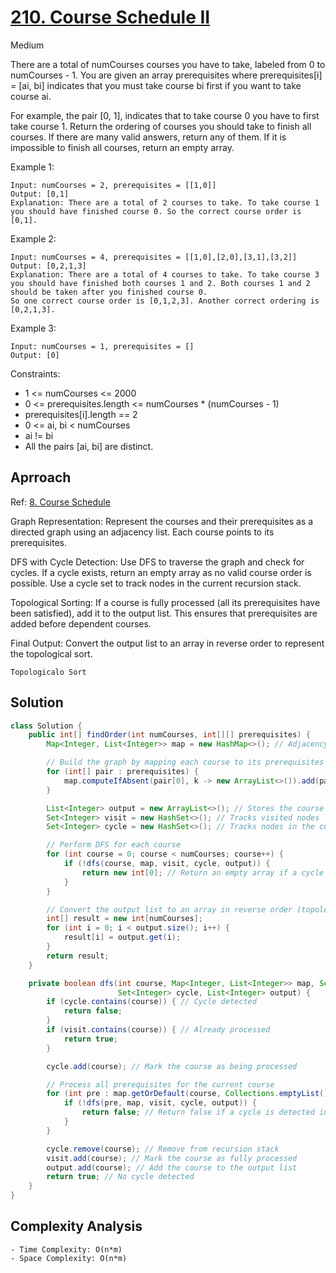 # [210. Course Schedule II](https://leetcode.com/problems/course-schedule-ii/)
Medium


There are a total of numCourses courses you have to take, labeled from 0 to numCourses - 1. You are given an array prerequisites where prerequisites[i] = [ai, bi] indicates that you must take course bi first if you want to take course ai.

For example, the pair [0, 1], indicates that to take course 0 you have to first take course 1.
Return the ordering of courses you should take to finish all courses. If there are many valid answers, return any of them. If it is impossible to finish all courses, return an empty array.

 

Example 1:
```
Input: numCourses = 2, prerequisites = [[1,0]]
Output: [0,1]
Explanation: There are a total of 2 courses to take. To take course 1 you should have finished course 0. So the correct course order is [0,1].
```
Example 2:
```
Input: numCourses = 4, prerequisites = [[1,0],[2,0],[3,1],[3,2]]
Output: [0,2,1,3]
Explanation: There are a total of 4 courses to take. To take course 3 you should have finished both courses 1 and 2. Both courses 1 and 2 should be taken after you finished course 0.
So one correct course order is [0,1,2,3]. Another correct ordering is [0,2,1,3].
```
Example 3:
```
Input: numCourses = 1, prerequisites = []
Output: [0]
 ```

Constraints:

- 1 <= numCourses <= 2000
- 0 <= prerequisites.length <= numCourses * (numCourses - 1)
- prerequisites[i].length == 2
- 0 <= ai, bi < numCourses
- ai != bi
- All the pairs [ai, bi] are distinct.

## Aprroach
Ref: [8. Course Schedule](https://github.com/dipjul/NeetCode-150/blob/1db1597fe0d82d4741ecd5ee3600aea518824bb1/11.%20Graphs/8.CourseSchedule.md)

Graph Representation:
 Represent the courses and their prerequisites as a directed graph using an adjacency list. Each course points to its prerequisites.
 
DFS with Cycle Detection:
 Use DFS to traverse the graph and check for cycles. If a cycle exists, return an empty array as no valid course order is possible.
 Use a cycle set to track nodes in the current recursion stack.

Topological Sorting:
 If a course is fully processed (all its prerequisites have been satisfied), add it to the output list.
 This ensures that prerequisites are added before dependent courses.

Final Output:
 Convert the output list to an array in reverse order to represent the topological sort.
```
Topologicalo Sort
```

## Solution
```java
class Solution {
    public int[] findOrder(int numCourses, int[][] prerequisites) {
        Map<Integer, List<Integer>> map = new HashMap<>(); // Adjacency list to represent the graph

        // Build the graph by mapping each course to its prerequisites
        for (int[] pair : prerequisites) {
            map.computeIfAbsent(pair[0], k -> new ArrayList<>()).add(pair[1]);
        }

        List<Integer> output = new ArrayList<>(); // Stores the course order
        Set<Integer> visit = new HashSet<>(); // Tracks visited nodes
        Set<Integer> cycle = new HashSet<>(); // Tracks nodes in the current recursion stack to detect cycles

        // Perform DFS for each course
        for (int course = 0; course < numCourses; course++) {
            if (!dfs(course, map, visit, cycle, output)) {
                return new int[0]; // Return an empty array if a cycle is detected
            }
        }

        // Convert the output list to an array in reverse order (topological order)
        int[] result = new int[numCourses];
        for (int i = 0; i < output.size(); i++) {
            result[i] = output.get(i);
        }
        return result;
    }

    private boolean dfs(int course, Map<Integer, List<Integer>> map, Set<Integer> visit,
                        Set<Integer> cycle, List<Integer> output) {
        if (cycle.contains(course)) { // Cycle detected
            return false;
        }
        if (visit.contains(course)) { // Already processed
            return true;
        }

        cycle.add(course); // Mark the course as being processed

        // Process all prerequisites for the current course
        for (int pre : map.getOrDefault(course, Collections.emptyList())) {
            if (!dfs(pre, map, visit, cycle, output)) {
                return false; // Return false if a cycle is detected in prerequisites
            }
        }

        cycle.remove(course); // Remove from recursion stack
        visit.add(course); // Mark the course as fully processed
        output.add(course); // Add the course to the output list
        return true; // No cycle detected
    }
}

```

## Complexity Analysis
```
- Time Complexity: O(n*m)
- Space Complexity: O(n*m)
```

